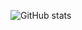 <!--
**Jay-Plumb/jay-plumb** is a ✨ _special_ ✨ repository because its `README.md` (this file) appears on your GitHub profile.
-->

![GitHub stats](https://github-readme-stats.vercel.app/api?username=Jay-Plumb&show_icons=true&bg_color=00000000&count_private=true)


